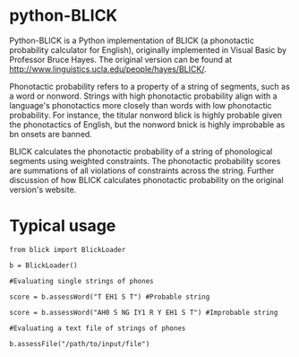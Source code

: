 python-BLICK
============

Python-BLICK is a Python implementation of BLICK (a phonotactic probability calculator for English), originally implemented in Visual Basic by Professor Bruce Hayes.  The original version can be found at http://www.linguistics.ucla.edu/people/hayes/BLICK/.

Phonotactic probability refers to a property of a string of segments, such as a word or nonword.  Strings with high phonotactic probability align with a language's phonotactics more closely than words with low phonotactic probability.  For instance, the titular nonword blick is highly probable given the phonotactics of English, but the nonword bnick is highly improbable as bn onsets are banned.

BLICK calculates the phonotactic probability of a string of phonological segments using weighted constraints.  The phonotactic probability scores are summations of all violations of constraints across the string.  Further discussion of how BLICK calculates phonotactic probability on the original version's website.

Typical usage
=============

    from blick import BlickLoader

    b = BlickLoader()

    #Evaluating single strings of phones

    score = b.assessWord("T EH1 S T") #Probable string
    
    score = b.assessWord("AH0 S NG IY1 R Y EH1 S T") #Improbable string

    #Evaluating a text file of strings of phones

    b.assessFile("/path/to/input/file")
